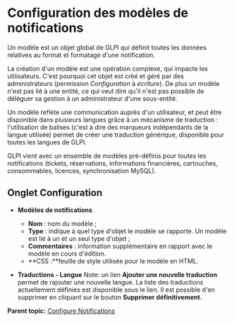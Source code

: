 Configuration des modèles de notifications
==========================================

Un modèle est un objet global de GLPI qui définit toutes les données
relatives au format et formatage d'une notification.

La création d'un modèle est une opération complexe, qui impacte les
utilisateurs. C'est pourquoi cet objet est créé et géré par des
administrateurs (permission *Configuration* à *écriture*). De plus un
modèle n'est pas lié à une entité, ce qui veut dire qu'il n'est pas
possible de déléguer sa gestion à un administrateur d'une sous-entité.

Un modèle reflète une communication auprès d'un utilisateur, et peut
être disponible dans plusieurs langues grâce à un mécanisme de
traduction : l'utilisation de balises (c'est à dire des marqueurs
indépendants de la langue utilisée) permet de créer une traduction
générique, disponible pour toutes les langues de GLPI.

GLPI vient avec un ensemble de modèles pré-définis pour toutes les
notifications (tickets, réservations, informations financières,
cartouches, consommables, licences, synchronisation MySQL).

Onglet Configuration
--------------------

-   **Modèles de notifications**
    -   **Nom** : nom du modèle ;
    -   **Type** : indique à quel type d'objet le modèle se rapporte. Un
        modèle est lié à un et un seul type d'objet ;
    -   **Commentaires** : information supplémentaire en rapport avec le
        modèle en cours d'édition.
    -   **CSS :**feuille de style utilisée pour le modèle en HTML.

-   **Traductions - Langue**
    Note: un lien **Ajouter une nouvelle traduction** permet de rajouter
    une nouvelle langue. La liste des traductions actuellement définies
    est disponible sous le lien. Il est possible d'en supprimer en
    cliquant sur le bouton **Supprimer définitivement**.

**Parent topic:** [Configure
Notifications](../glpi/config_notification.html "Notifications are configured from the menu Setup > Notifications ;")
